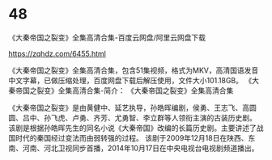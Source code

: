 # 48
《大秦帝国之裂变》全集高清合集-百度云网盘/阿里云网盘下载

https://zqhdz.com/6455.html

《大秦帝国之裂变》全集高清合集，包含51集视频，格式为MKV，高清国语发音中文字幕，已做压缩处理，百度网盘下载后解压使用，文件大小101.18GB。
《大秦帝国之裂变》全集高清合集-简介：
《大秦帝国之裂变》全集高清合集

《大秦帝国之裂变》是由黄健中、延艺执导，孙皓晖编剧，侯勇、王志飞、高圆圆、吕中、孙飞虎、卢勇、齐芳、尤勇智、李立群等人领衔主演的古装历史剧。
该剧是根据孙皓晖先生的同名小说《大秦帝国》改编的长篇历史剧。主要讲述了战国时代的秦国经过变法而由弱转强的过程。
该剧于2009年12月18日在陕西、东南、河南、河北卫视同步首播，2014年10月17日在中央电视台电视剧频道播出。
